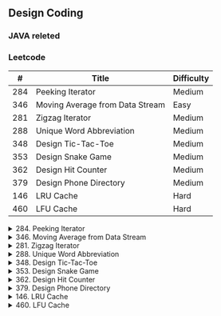 ## Design Coding

### JAVA releted

### Leetcode

\#| Title|Difficulty
--|--|--
284  |  Peeking Iterator     |   Medium
346    |    Moving Average from Data Stream    |    Easy
281    |    Zigzag Iterator    |    Medium
288    |    Unique Word Abbreviation     |   Medium
348    |    Design Tic-Tac-Toe   |     Medium
353    |    Design Snake Game    |    Medium
362    |    Design Hit Counter    |    Medium
379  |      Design Phone Directory    |    Medium
146   |     LRU Cache    |    Hard
460    |    LFU Cache     |   Hard

<details>
<summary>284. Peeking Iterator</summary>
Given an Iterator class interface with methods: next() and hasNext(), design and implement a PeekingIterator that support the peek() operation -- it essentially peek() at the element that will be returned by the next call to next().

Example:

Assume that the iterator is initialized to the beginning of the list: [1,2,3].

Call next() gets you 1, the first element in the list.
Now you call peek() and it returns 2, the next element. Calling next() after that still return 2. 
You call next() the final time and it returns 3, the last element. 
Calling hasNext() after that should return false.
</details>

<details>
<summary>346. Moving Average from Data Stream </summary>
Given a stream of integers and a window size, calculate the moving average of all integers in the sliding window.

For example,

MovingAverage m = new MovingAverage(3);
m.next(1) = 1
m.next(10) = (1 + 10) / 2
m.next(3) = (1 + 10 + 3) / 3
m.next(5) = (10 + 3 + 5) / 3

</details>

<details>
<summary>281. Zigzag Iterator</summary>
Given two 1d vectors, implement an iterator to return their elements alternately.

Example:

Input:
v1 = [1,2]
v2 = [3,4,5,6] 

Output: [1,3,2,4,5,6]

Explanation: By calling next repeatedly until hasNext returns false, 
             the order of elements returned by next should be: [1,3,2,4,5,6].
Follow up: What if you are given k 1d vectors? How well can your code be extended to such cases?

Clarification for the follow up question:
The "Zigzag" order is not clearly defined and is ambiguous for k > 2 cases. If "Zigzag" does not look right to you, replace "Zigzag" with "Cyclic". For example:

Input:
[1,2,3]
[4,5,6,7]
[8,9]

Output: [1,4,8,2,5,9,3,6,7].
</details>

<details>
<summary>288. Unique Word Abbreviation</summary>
Assume you have a dictionary and given a word, find whether its abbreviation is unique in the dictionary. A word's abbreviation is unique if no other word from the dictionary has the same abbreviation.
Given dictionary = [ "deer", "door", "cake", "card" ]

isUnique("dear") -> false

isUnique("cart") -> true
</details>

<details>
<summary>348. Design Tic-Tac-Toe</summary>
Design a Tic-tac-toe game that is played between two players on a n x n grid.

You may assume the following rules:

A move is guaranteed to be valid and is placed on an empty block.
Once a winning condition is reached, no more moves is allowed.
A player who succeeds in placing n of their marks in a horizontal, vertical, or diagonal row wins the game.
Example:
Given n = 3, assume that player 1 is "X" and player 2 is "O" in the board.

TicTacToe toe = new TicTacToe(3);

toe.move(0, 0, 1); -> Returns 0 (no one wins)
</details>

<details>
<summary>353. Design Snake Game</summary>
Design a Snake game that is played on a device with screen size = width x height. Play the game online if you are not familiar with the game.

The snake is initially positioned at the top left corner (0,0) with length = 1 unit.

You are given a list of food's positions in row-column order. When a snake eats the food, its length and the game's score both increase by 1.

Each food appears one by one on the screen. For example, the second food will not appear until the first food was eaten by the snake.

When a food does appear on the screen, it is guaranteed that it will not appear on a block occupied by the snake.
</details>

<details>
<summary>362. Design Hit Counter </summary>
Design a hit counter which counts the number of hits received in the past 5 minutes.

Each function accepts a timestamp parameter (in seconds granularity) and you may assume that calls are being made to the system in chronological order (ie, the timestamp is monotonically increasing). You may assume that the earliest timestamp starts at 1.

It is possible that several hits arrive roughly at the same time.
</details>

<details>
<summary>379. Design Phone Directory</summary>
Design a Phone Directory which supports the following operations:

get: Provide a number which is not assigned to anyone.
check: Check if a number is available or not.
release: Recycle or release a number.
</details>

<details>
<summary>146.  LRU Cache</summary>
Design and implement a data structure for Least Recently Used (LRU) cache. It should support the following operations: get and put.

get(key) - Get the value (will always be positive) of the key if the key exists in the cache, otherwise return -1.
put(key, value) - Set or insert the value if the key is not already present. When the cache reached its capacity, it should invalidate the least recently used item before inserting a new item.

The cache is initialized with a positive capacity.

Follow up:
Could you do both operations in O(1) time complexity?
</details>

<details>
<summary>460. LFU Cache</summary>
Design and implement a data structure for Least Frequently Used (LFU) cache. It should support the following operations: get and put.

get(key) - Get the value (will always be positive) of the key if the key exists in the cache, otherwise return -1.
put(key, value) - Set or insert the value if the key is not already present. When the cache reaches its capacity, it should invalidate the least frequently used item before inserting a new item. For the purpose of this problem, when there is a tie (i.e., two or more keys that have the same frequency), the least recently used key would be evicted.

Note that the number of times an item is used is the number of calls to the get and put functions for that item since it was inserted. This number is set to zero when the item is removed.
</details>
